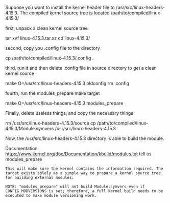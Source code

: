 Suppose you want to install the kernel header file to /usr/src/linux-headers-4.15.3. The compiled kernel source tree is located /path/to/compiled/linux-4.15.3/

first, unpack a clean kernel source tree

tar xvf linux-4.15.3.tar.xz
cd linux-4.15.3/

second, copy you .config file to the directory

cp /path/to/compiled/linux-4.15.3/.config .

third, run it and then delete .config file in source directory to get a clean kernel source

make O=/usr/src/linux-headers-4.15.3 oldconfig
rm .config

fourth, run the modules_prepare make target

make O=/usr/src/linux-headers-4.15.3 modules_prepare

Finally, delete useless things, and copy the necessary things

rm /usr/src/linux-headers-4.15.3/source
cp /path/to/compiled/linux-4.15.3/Module.symvers /usr/src/linux-headers-4.15.3

Now, the /usr/src/linux-headers-4.15.3 directory is able to build the module.

Documentation https://www.kernel.org/doc/Documentation/kbuild/modules.txt tell us modules_prepare

    This will make sure the kernel contains the information required. The target exists solely as a simple way to prepare a kernel source tree for building external modules.

    NOTE: "modules_prepare" will not build Module.symvers even if CONFIG_MODVERSIONS is set; therefore, a full kernel build needs to be executed to make module versioning work.
